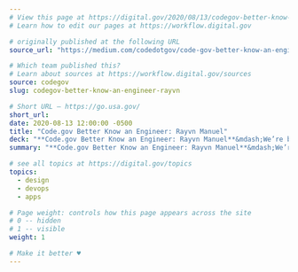 ```yaml
---
# View this page at https://digital.gov/2020/08/13/codegov-better-know-an-engineer-rayvn
# Learn how to edit our pages at https://workflow.digital.gov

# originally published at the following URL
source_url: "https://medium.com/codedotgov/code-gov-better-know-an-engineer-rayvn-manuel-46188c95218b"

# Which team published this?
# Learn about sources at https://workflow.digital.gov/sources
source: codegov
slug: codegov-better-know-an-engineer-rayvn

# Short URL — https://go.usa.gov/
short_url: 
date: 2020-08-13 12:00:00 -0500
title: "Code.gov Better Know an Engineer: Rayvn Manuel"
deck: "**Code.gov Better Know an Engineer: Rayvn Manuel**&mdash;We’re back with another installment of Better Know an Engineer. We are pleased to feature a friend of Code.gov and all-around amazing person, Rayvn Manuel; senior application developer and DevOps engineer at the Smithsonian Insitute&#39;s National Museum of African American History and Culture (NMAAHC)."
summary: "**Code.gov Better Know an Engineer: Rayvn Manuel**&mdash;We’re back with another installment of Better Know an Engineer. We are pleased to feature a friend of Code.gov and all-around amazing person, Rayvn Manuel; senior application developer and DevOps engineer at the Smithsonian Insitute&#39;s National Museum of African American History and Culture (NMAAHC)."

# see all topics at https://digital.gov/topics
topics: 
  - design
  - devops
  - apps

# Page weight: controls how this page appears across the site
# 0 -- hidden
# 1 -- visible
weight: 1

# Make it better ♥
---
```

